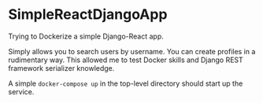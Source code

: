 # SimpleReactDjangoApp
Trying to Dockerize a simple Django-React app.

Simply allows you to search users by username. You can create profiles in a rudimentary way. This allowed me to test Docker skills and Django REST framework serializer knowledge.

A simple `docker-compose up` in the top-level directory should start up the service.
